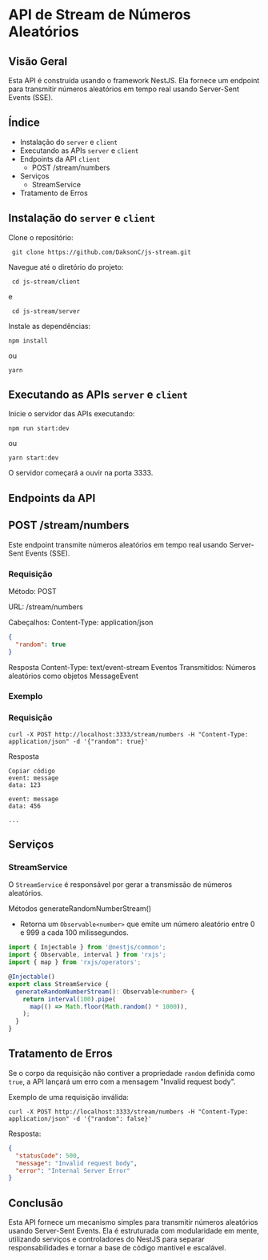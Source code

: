 # API de Stream de Números Aleatórios
## Visão Geral
Esta API é construída usando o framework NestJS. Ela fornece um endpoint para transmitir números aleatórios em tempo real usando Server-Sent Events (SSE).

## Índice
- Instalação do `server` e `client`
- Executando as APIs `server` e `client`
- Endpoints da API `client`
  - POST /stream/numbers
- Serviços
  - StreamService
- Tratamento de Erros

## Instalação do `server` e `client`
Clone o repositório:
```
 git clone https://github.com/DaksonC/js-stream.git
```
Navegue até o diretório do projeto:
```
 cd js-stream/client
```
e
```
 cd js-stream/server
```

Instale as dependências:
```
npm install
```
ou
```
yarn
```
## Executando as APIs `server` e `client`
Inicie o servidor das APIs executando:
```
npm run start:dev
```
ou
```
yarn start:dev
```
O servidor começará a ouvir na porta 3333.

## Endpoints da API
## POST /stream/numbers
Este endpoint transmite números aleatórios em tempo real usando Server-Sent Events (SSE).

### Requisição
Método: POST

URL: /stream/numbers

Cabeçalhos: Content-Type: application/json
```json
{
  "random": true
}
```
Resposta
Content-Type: text/event-stream
Eventos Transmitidos: Números aleatórios como objetos MessageEvent
### Exemplo
### Requisição
```shell
curl -X POST http://localhost:3333/stream/numbers -H "Content-Type: application/json" -d '{"random": true}'
```
Resposta
```text
Copiar código
event: message
data: 123

event: message
data: 456

...
```
## Serviços
### StreamService
O `StreamService` é responsável por gerar a transmissão de números aleatórios.

Métodos
generateRandomNumberStream()

- Retorna um `Observable<number>` que emite um número aleatório entre 0 e 999 a cada 100 milissegundos.

```typescript
import { Injectable } from '@nestjs/common';
import { Observable, interval } from 'rxjs';
import { map } from 'rxjs/operators';

@Injectable()
export class StreamService {
  generateRandomNumberStream(): Observable<number> {
    return interval(100).pipe(
      map(() => Math.floor(Math.random() * 1000)),
    );
  }
}
```
## Tratamento de Erros
Se o corpo da requisição não contiver a propriedade `random` definida como `true`, a API lançará um erro com a mensagem "Invalid request body".

Exemplo de uma requisição inválida:
```shell
curl -X POST http://localhost:3333/stream/numbers -H "Content-Type: application/json" -d '{"random": false}'
```
Resposta:

```json
{
  "statusCode": 500,
  "message": "Invalid request body",
  "error": "Internal Server Error"
}
```
## Conclusão
Esta API fornece um mecanismo simples para transmitir números aleatórios usando Server-Sent Events. Ela é estruturada com modularidade em mente, utilizando serviços e controladores do NestJS para separar responsabilidades e tornar a base de código mantível e escalável.
